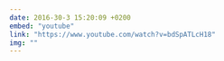 ```yaml
---
date: 2016-30-3 15:20:09 +0200
embed: "youtube"
link: "https://www.youtube.com/watch?v=bdSpATLcH18"
img: ""
---
```

